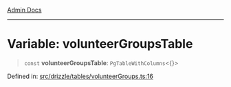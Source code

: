 [Admin Docs](/)

***

# Variable: volunteerGroupsTable

> `const` **volunteerGroupsTable**: `PgTableWithColumns`\<\{\}\>

Defined in: [src/drizzle/tables/volunteerGroups.ts:16](https://github.com/Suyash878/talawa-api/blob/dd80c416ddd46afdb07c628dc824194bc09930cc/src/drizzle/tables/volunteerGroups.ts#L16)
